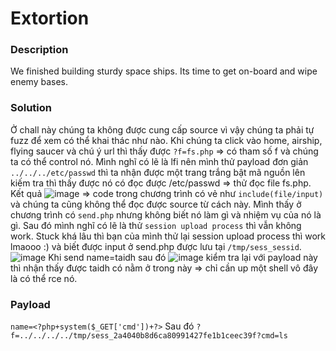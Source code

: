 Extortion
===
### Description
We finished building sturdy space ships. Its time to get on-board and wipe enemy bases.

### Solution
Ở chall này chúng ta không được cung cấp source vì vậy chúng ta phải tự fuzz để xem có thể khai thác như nào. Khi chúng ta click vào home, airship, flying saucer và chú ý url thì thấy được `?f=fs.php` => có tham số f và chúng ta có thể control nó. Mình nghĩ có lẽ là lfi nên mình thử payload đơn giản `../../../etc/passwd` thì ta nhận được một trang trắng bật mã nguồn lên kiếm tra thì thấy được nó có đọc được /etc/passwd => thử đọc file fs.php. 
Kết quả
![image](https://user-images.githubusercontent.com/54855855/115966461-d9381080-a557-11eb-8f0b-ac801bdd879a.png)
=> code trong chương trình có vẻ như `include(file/input)` và chúng ta cũng không thể đọc được source từ cách này. 
Mình thấy ở chương trình có `send.php` nhưng không biết nó làm gì và nhiệm vụ của nó là gì. Sau đó mình nghĩ có lẽ là thử `session upload process` thì vẫn không work. Stuck khá lâu thì bạn của mình thử lại session upload process thì work lmaooo :) và biết được input ở send.php được lưu tại `/tmp/sess_sessid`.
![image](https://user-images.githubusercontent.com/54855855/115967494-194dc200-a55d-11eb-89ba-085040f24ac8.png)
Khi send name=taidh sau đó ![image](https://user-images.githubusercontent.com/54855855/115967523-4306e900-a55d-11eb-9013-b02940a260dd.png) kiểm tra lại với payload này thì nhận thấy được taidh có nằm ở trong này => chỉ cần up một shell vô đây là có thể rce nó.

### Payload
`name=<?php+system($_GET['cmd'])+?>`
Sau đó `?f=../../../../tmp/sess_2a4040b8d6ca80991427fe1b1ceec39f?cmd=ls`